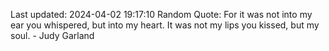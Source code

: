 Last updated: 2024-04-02 19:17:10
Random Quote: For it was not into my ear you whispered, but into my heart. It was not my lips you kissed, but my soul. - Judy Garland
